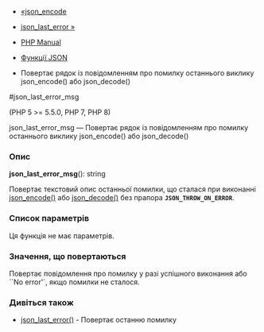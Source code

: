 - [«json_encode](function.json-encode.md)
- [json_last_error »](function.json-last-error.md)

- [PHP Manual](index.md)
- [Функції JSON](ref.json.md)
- Повертає рядок із повідомленням про помилку останнього виклику
json_encode() або json_decode()

#json_last_error_msg

(PHP 5 \>= 5.5.0, PHP 7, PHP 8)

json_last_error_msg — Повертає рядок із повідомленням про помилку
останнього виклику json_encode() або json_decode()

### Опис

**json_last_error_msg**(): string

Повертає текстовий опис останньої помилки, що сталася при
виконанні [json_encode()](function.json-encode.md) або
[json_decode()](function.json-decode.md) без прапора
**`JSON_THROW_ON_ERROR`**.

### Список параметрів

Ця функція не має параметрів.

### Значення, що повертаються

Повертає повідомлення про помилку у разі успішного виконання або
``No error'`, якщо помилки не сталося.

### Дивіться також

- [json_last_error()](function.json-last-error.md) - Повертає
останню помилку

